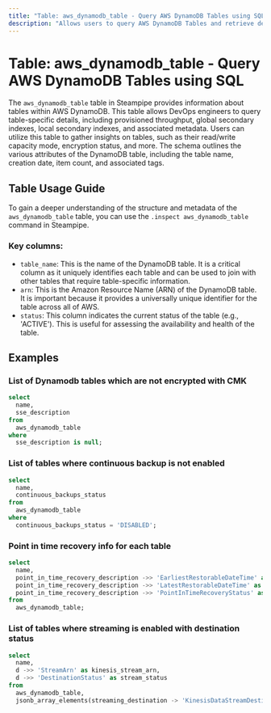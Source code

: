 ```yaml
---
title: "Table: aws_dynamodb_table - Query AWS DynamoDB Tables using SQL"
description: "Allows users to query AWS DynamoDB Tables and retrieve detailed information about their configuration, status, and associated attributes."
---
```


# Table: aws_dynamodb_table - Query AWS DynamoDB Tables using SQL

The `aws_dynamodb_table` table in Steampipe provides information about tables within AWS DynamoDB. This table allows DevOps engineers to query table-specific details, including provisioned throughput, global secondary indexes, local secondary indexes, and associated metadata. Users can utilize this table to gather insights on tables, such as their read/write capacity mode, encryption status, and more. The schema outlines the various attributes of the DynamoDB table, including the table name, creation date, item count, and associated tags.

## Table Usage Guide

To gain a deeper understanding of the structure and metadata of the `aws_dynamodb_table` table, you can use the `.inspect aws_dynamodb_table` command in Steampipe.

### Key columns:

- `table_name`: This is the name of the DynamoDB table. It is a critical column as it uniquely identifies each table and can be used to join with other tables that require table-specific information.
- `arn`: This is the Amazon Resource Name (ARN) of the DynamoDB table. It is important because it provides a universally unique identifier for the table across all of AWS.
- `status`: This column indicates the current status of the table (e.g., 'ACTIVE'). This is useful for assessing the availability and health of the table.

## Examples

### List of Dynamodb tables which are not encrypted with CMK

```sql
select
  name,
  sse_description
from
  aws_dynamodb_table
where
  sse_description is null;
```


### List of tables where continuous backup is not enabled

```sql
select
  name,
  continuous_backups_status
from
  aws_dynamodb_table
where
  continuous_backups_status = 'DISABLED';
```


### Point in time recovery info for each table

```sql
select
  name,
  point_in_time_recovery_description ->> 'EarliestRestorableDateTime' as earliest_restorable_date_time,
  point_in_time_recovery_description ->> 'LatestRestorableDateTime' as latest_restorable_date_time,
  point_in_time_recovery_description ->> 'PointInTimeRecoveryStatus' as point_in_time_recovery_status
from
  aws_dynamodb_table;
```

### List of tables where streaming is enabled with destination status

```sql
select
  name,
  d ->> 'StreamArn' as kinesis_stream_arn,
  d ->> 'DestinationStatus' as stream_status
from
  aws_dynamodb_table,
  jsonb_array_elements(streaming_destination -> 'KinesisDataStreamDestinations') as d
```
